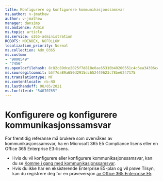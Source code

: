 ```yaml
---
title: Konfigurere og konfigurere kommunikasjonssamsvar
ms.author: v-jmathew
author: v-jmathew
manager: dansimp
ms.audience: Admin
ms.topic: article
ms.service: o365-administration
ROBOTS: NOINDEX, NOFOLLOW
localization_priority: Normal
ms.collection: Adm_O365
ms.custom:
- "9000549"
- "7456"
ms.openlocfilehash: 8c82c89dce2025f7d818e0ae65310b40200551c4c6ea34306c4104dc8557efcf
ms.sourcegitcommit: b5f7da89a650d2915dc652449623c78be6247175
ms.translationtype: MT
ms.contentlocale: nb-NO
ms.lasthandoff: 08/05/2021
ms.locfileid: "54070765"
---
```

# <a name="set-up-and-configure-communication-compliance"></a>Konfigurere og konfigurere kommunikasjonssamsvar

For fremtidig referanse må brukere som overvåkes av kommunikasjonssamsvar, ha en Microsoft 365 E5 Compliance lisens eller en Office 365 Enterprise E3-lisens.

* Hvis du vil konfigurere eller konfigurere kommunikasjonssamsvar, kan du se [Komme i gang med kommunikasjonssamsvar](https://go.microsoft.com/fwlink/?linkid=2111549).
* Hvis du ikke har en eksisterende Enterprise E5-plan og vil prøve Tilsyn, kan du registrere deg for en prøveversjon [av Office 365 Enterprise E5](https://go.microsoft.com/fwlink/p/?LinkID=698279).
